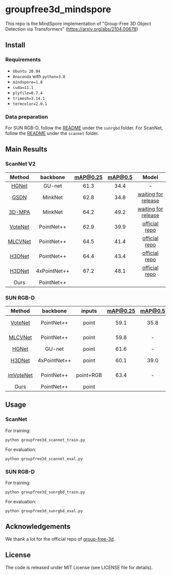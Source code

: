 # groupfree3d_mindspore

This repo is the MindSpore implementation of "Group-Free 3D Object Detection via Transformers" (https://arxiv.org/abs/2104.00678)

## Install
### Requirements
- `Ubuntu 20.04`
- `Anaconda` with `python=3.8`
- `mindspore=1.8`
- `cuda=11.1`
- `plyfile=0.7.4`
- `trimesh=3.14.1`
- `termcolor=2.0.1`

### Data preparation

For SUN RGB-D, follow the [README](./sunrgbd/README.md) under the `sunrgbd` folder.
For ScanNet, follow the [README](./scannet/README.md) under the `scannet` folder.


## Main Results
### ScanNet V2

|Method | backbone | mAP@0.25 | mAP@0.5 | Model |
|:---:|:---:|:---:|:---:|:---:|
|[HGNet](https://openaccess.thecvf.com/content_CVPR_2020/papers/Chen_A_Hierarchical_Graph_Network_for_3D_Object_Detection_on_Point_CVPR_2020_paper.pdf)| GU-net| 61.3 | 34.4 | - |
|[GSDN](https://arxiv.org/pdf/2006.12356.pdf)| MinkNet | 62.8 | 34.8 | [waiting for release](https://github.com/jgwak/GSDN) |
|[3D-MPA](https://arxiv.org/abs/2003.13867)| MinkNet | 64.2 | 49.2 |  [waiting for release](https://github.com/francisengelmann/3D-MPA) |
|[VoteNet](https://arxiv.org/abs/1904.09664) | PointNet++ | 62.9 | 39.9 | [official repo](https://github.com/facebookresearch/votenet) |
|[MLCVNet](https://arxiv.org/abs/2004.05679) | PointNet++ | 64.5 | 41.4 | [official repo](https://github.com/NUAAXQ/MLCVNet) |
|[H3DNet](https://arxiv.org/abs/2006.05682) | PointNet++ | 64.4 | 43.4 | [official repo](https://github.com/zaiweizhang/H3DNet) |
|[H3DNet](https://arxiv.org/abs/2006.05682) | 4xPointNet++ | 67.2| 48.1 | [official repo](https://github.com/zaiweizhang/H3DNet) |
| Ours | PointNet++ |  |  |  |

### SUN RGB-D

|Method | backbone | inputs | mAP@0.25 | mAP@0.5 | Model |
|:---:|:---:|:---:|:---:|:---:|:---:|
|[VoteNet](https://arxiv.org/abs/1904.09664)| PointNet++ |point | 59.1 | 35.8 |[official repo](https://github.com/facebookresearch/votenet)|
|[MLCVNet](https://arxiv.org/abs/2004.05679)|PointNet++ | point | 59.8 | - | [official repo](https://github.com/NUAAXQ/MLCVNet) |
|[HGNet](https://openaccess.thecvf.com/content_CVPR_2020/papers/Chen_A_Hierarchical_Graph_Network_for_3D_Object_Detection_on_Point_CVPR_2020_paper.pdf)| GU-net |point | 61.6 |-|-|
|[H3DNet](https://arxiv.org/abs/2006.05682) | 4xPointNet++ |point | 60.1 | 39.0 | [official repo](https://github.com/zaiweizhang/H3DNet) |
|[imVoteNet](https://arxiv.org/abs/2001.10692)|PointNet++|point+RGB| 63.4 | - |  [official repo](https://github.com/facebookresearch/imvotenet)|
| Ours| PointNet++ | point |  |  | |

## Usage

### ScanNet
For training:
```
python groupfree3d_scannet_train.py
```
For evaluation:
```
python groupfree3d_scannet_eval.py
```
### SUN RGB-D
For training:
```
python groupfree3d_sunrgbd_train.py
```
For evaluation:
```
python groupfree3d_sunrgbd_eval.py
```
## Acknowledgements
We thank a lot for the official repo of [group-free-3d](https://github.com/zeliu98/Group-Free-3D).

## License
The code is released under MIT License (see LICENSE file for details).











